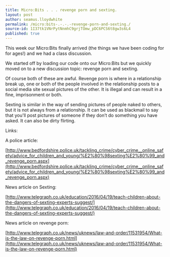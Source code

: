 ```yaml
---
title: Micro:Bits . . . revenge porn and sexting.
layout: post
author: seamus.lloydwhite
permalink: /micro:bits-.-.-.-revenge-porn-and-sexting./
source-id: 1I37tk1VNrPytNnmhC9grjTOmw_pDC6PCS6t8gw3s6L4
published: true
---
```

This week our Micro:Bits finally arrived (the things we have been coding for for ages!) and we had a class discussion.

We started off by loading our code onto our Micro:Bits but we quickly moved on to a new discussion topic: revenge porn and sexting.

Of course both of these are awful. Revenge porn is where in a relationship break up, one or both of the people involved in  the relationship posts to a social media site sexual pictures of the other. It is illegal and can result in a fine, imprisonment or both.

Sexting is similar in the way of sending pictures of people naked to others, but it is not always from a relationship. It can be used as blackmail to say that you'll post pictures of someone if they don’t do something you have asked. It can also be dirty flirting.

Links:

A police article:

[http://www.bedfordshire.police.uk/tackling_crime/cyber_crime__online_safety/advice_for_children_and_young/%E2%80%98sexting%E2%80%99_and_revenge_porn.aspx](http://www.bedfordshire.police.uk/tackling_crime/cyber_crime__online_safety/advice_for_children_and_young/%E2%80%98sexting%E2%80%99_and_revenge_porn.aspx)

News article on Sexting:

[http://www.telegraph.co.uk/education/2016/04/19/teach-children-about-the-dangers-of-sexting-experts-suggest/](http://www.telegraph.co.uk/education/2016/04/19/teach-children-about-the-dangers-of-sexting-experts-suggest/)

News article on revenge porn:

[http://www.telegraph.co.uk/news/uknews/law-and-order/11531954/What-is-the-law-on-revenge-porn.html](http://www.telegraph.co.uk/news/uknews/law-and-order/11531954/What-is-the-law-on-revenge-porn.html)

